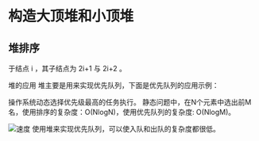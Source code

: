 # 构造大顶堆和小顶堆

## 堆排序


于结点 i ，其子结点为 2i+1 与 2i+2 。


堆的应用
堆主要是用来实现优先队列，下面是优先队列的应用示例：

操作系统动态选择优先级最高的任务执行。
静态问题中，在N个元素中选出前M名，使用排序的复杂度：O(NlogN)，使用优先队列的复杂度: O(NlogM)。


![速度](https://tva1.sinaimg.cn/large/0081Kckwgy1gkw2g08d5zj311g0ikmyk.jpg)
使用堆来实现优先队列，可以使入队和出队的复杂度都很低。